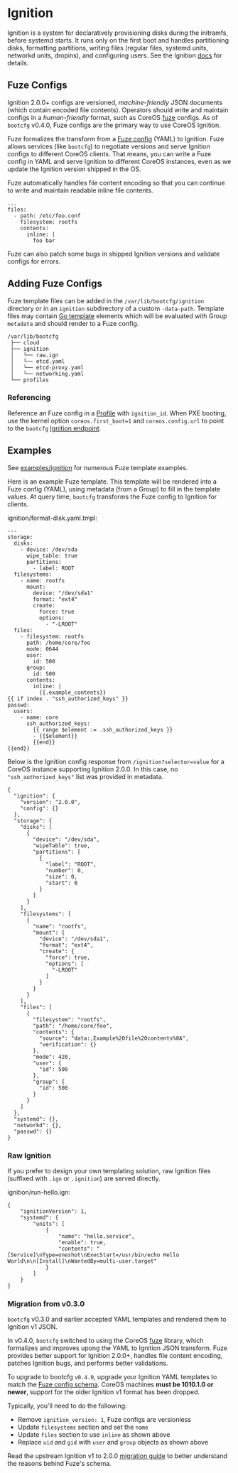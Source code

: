 
# Ignition

Ignition is a system for declaratively provisioning disks during the initramfs, before systemd starts. It runs only on the first boot and handles partitioning disks, formatting partitions, writing files (regular files, systemd units, networkd units, dropins), and configuring users. See the Ignition [docs](https://coreos.com/ignition/docs/latest/) for details.

## Fuze Configs

Ignition 2.0.0+ configs are versioned, *machine-friendly* JSON documents (which contain encoded file contents). Operators should write and maintain configs in a *human-friendly* format, such as CoreOS [fuze](https://github.com/coreos/fuze) configs. As of `bootcfg` v0.4.0, Fuze configs are the primary way to use CoreOS Ignition.

Fuze formalizes the transform from a [Fuze config](https://github.com/coreos/fuze/blob/master/doc/configuration.md) (YAML) to Ignition. Fuze allows services (like `bootcfg`) to negotiate versions and serve Ignition configs to different CoreOS clients. That means, you can write a Fuze config in YAML and serve Ignition to different CoreOS instances, even as we update the Ignition version shipped in the OS.

Fuze automatically handles file content encoding so that you can continue to write and maintain readable inline file contents.

```
...
files:
  - path: /etc/foo.conf
    filesystem: rootfs
    contents:
      inline: |
        foo bar
```

Fuze can also patch some bugs in shipped Ignition versions and validate configs for errors.

## Adding Fuze Configs

Fuze template files can be added in the `/var/lib/bootcfg/ignition` directory or in an `ignition` subdirectory of a custom `-data-path`. Template files may contain [Go template](https://golang.org/pkg/text/template/) elements which will be evaluated with Group `metadata` and should render to a Fuze config.

    /var/lib/bootcfg
     ├── cloud
     ├── ignition
     │   └── raw.ign
     │   └── etcd.yaml
     │   └── etcd-proxy.yaml
     │   └── networking.yaml
     └── profiles

### Referencing

Reference an Fuze config in a [Profile](bootcfg.md#profiles) with `ignition_id`. When PXE booting, use the kernel option `coreos.first_boot=1` and `coreos.config.url` to point to the `bootcfg` [Ignition endpoint](api.md#ignition-config).

## Examples

See [examples/ignition](../examples/ignition) for numerous Fuze template examples.

Here is an example Fuze template. This template will be rendered into a Fuze config (YAML), using metadata (from a Group) to fill in the template values. At query time, `bootcfg` transforms the Fuze config to Ignition for clients.

ignition/format-disk.yaml.tmpl:

    ---
    storage:
      disks:
        - device: /dev/sda
          wipe_table: true
          partitions:
            - label: ROOT
      filesystems:
        - name: rootfs
          mount:
            device: "/dev/sda1"
            format: "ext4"
            create:
              force: true
              options:
                - "-LROOT"
      files:
        - filesystem: rootfs
          path: /home/core/foo
          mode: 0644
          user:
            id: 500
          group:
            id: 500
          contents:
            inline: |
              {{.example_contents}}
    {{ if index . "ssh_authorized_keys" }}
    passwd:
      users:
        - name: core
          ssh_authorized_keys:
            {{ range $element := .ssh_authorized_keys }}
            - {{$element}}
            {{end}}
    {{end}}

Below is the Ignition config response from `/ignition?selector=value` for a CoreOS instance supporting Ignition 2.0.0. In this case, no `"ssh_authorized_keys"` list was provided in metadata.

    {
      "ignition": {
        "version": "2.0.0",
        "config": {}
      },
      "storage": {
        "disks": [
          {
            "device": "/dev/sda",
            "wipeTable": true,
            "partitions": [
              {
                "label": "ROOT",
                "number": 0,
                "size": 0,
                "start": 0
              }
            ]
          }
        ],
        "filesystems": [
          {
            "name": "rootfs",
            "mount": {
              "device": "/dev/sda1",
              "format": "ext4",
              "create": {
                "force": true,
                "options": [
                  "-LROOT"
                ]
              }
            }
          }
        ],
        "files": [
          {
            "filesystem": "rootfs",
            "path": "/home/core/foo",
            "contents": {
              "source": "data:,Example%20file%20contents%0A",
              "verification": {}
            },
            "mode": 420,
            "user": {
              "id": 500
            },
            "group": {
              "id": 500
            }
          }
        ]
      },
      "systemd": {},
      "networkd": {},
      "passwd": {}
    }

### Raw Ignition

If you prefer to design your own templating solution, raw Ignition files (suffixed with `.ign` or `.ignition`) are served directly.

ignition/run-hello.ign:

    {
        "ignitionVersion": 1,
        "systemd": {
            "units": [
                {
                    "name": "hello.service",
                    "enable": true,
                    "contents": "[Service]\nType=oneshot\nExecStart=/usr/bin/echo Hello World\n\n[Install]\nWantedBy=multi-user.target"
                }
            ]
        }
    }

### Migration from v0.3.0

`bootcfg` v0.3.0 and earlier accepted YAML templates and rendered them to Ignition v1 JSON.

In v0.4.0, `bootcfg` switched to using the CoreOS [fuze](https://github.com/coreos/fuze) library, which formalizes and improves upong the YAML to Ignition JSON transform. Fuze provides better support for Ignition 2.0.0+, handles file content encoding, patches Ignition bugs, and performs better validations.

To upgrade to bootcfg `v0.4.0`, upgrade your Ignition YAML templates to match the [Fuze config schema](https://github.com/coreos/fuze/blob/master/doc/configuration.md). CoreOS machines **must be 1010.1.0 or newer**, support for the older Ignition v1 format has been dropped.

Typically, you'll need to do the following:

* Remove `ignition_version: 1`, Fuze configs are versionless
* Update `filesystems` section and set the `name`
* Update `files` section to use `inline` as shown above
* Replace `uid` and `gid` with `user` and `group` objects as shown above

Read the upstream Ignition v1 to 2.0.0 [migration guide](https://coreos.com/ignition/docs/latest/migrating-configs.html) to better understand the reasons behind Fuze's schema.

